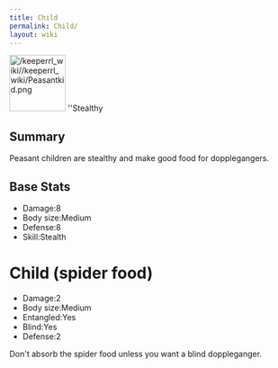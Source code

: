 ```yaml
---
title: Child
permalink: Child/
layout: wiki
---
```


<img src="/keeperrl_wiki//keeperrl_wiki/Peasantkid.png" title="fig:/keeperrl_wiki//keeperrl_wiki/Peasantkid.png" alt="/keeperrl_wiki//keeperrl_wiki/Peasantkid.png" width="100" />
''Stealthy

Summary
-------

Peasant children are stealthy and make good food for dopplegangers.

Base Stats
----------

-   Damage:8
-   Body size:Medium
-   Defense:8
-   Skill:Stealth

Child (spider food)
===================

-   Damage:2
-   Body size:Medium
-   Entangled:Yes
-   Blind:Yes
-   Defense:2

Don't absorb the spider food unless you want a blind doppleganger.
